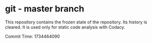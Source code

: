 # git - master branch

This repository contains the frozen state of the repository.
Its history is cleared. It is used only for static code
analysis with Codacy.

Commit Time: 1734464090
